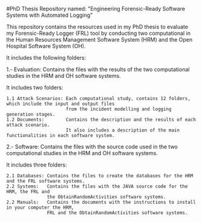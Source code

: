 #PhD Thesis Repository named: "Engineering Forensic-Ready Software Systems with Automated Logging"

This repository contains the resources used in my PhD thesis to evaluate my Forensic-Ready Logger (FRL) tool by 
conducting two computational in the Human Resources Management Software System (HRM) and the Open Hospital Software System (OH).

It includes the following folders:

1.- Evaluation: Contains the files with the results of the two computational studies 
                in the HRM and OH software systems.

It includes two folders:
```
1.1 Attack Scenarios: Each computational study, contains 12 folders, which include the input and output files
                      from the incident modelling and logging generation stages.
1.2 Documents:        Contains the description and the results of each attack scenario.
                      It also includes a description of the main functionalities in each software system.
```

2.- Software: Contains the files with the source code used in the two computational studies 
              in the HRM and OH software systems.

It includes three folders:
```
2.1 Databases: Contains the files to create the databases for the HRM and the FRL software systems. 
2.2 Systems:   Contains the files with the JAVA source code for the HRM, the FRL and
               the ObtainRandomActivities software systems. 
2.2 Manuals:   Contains the documents with the instructions to install in your computer the HRM,
               FRL and the ObtainRandomActivities software systems.
```
